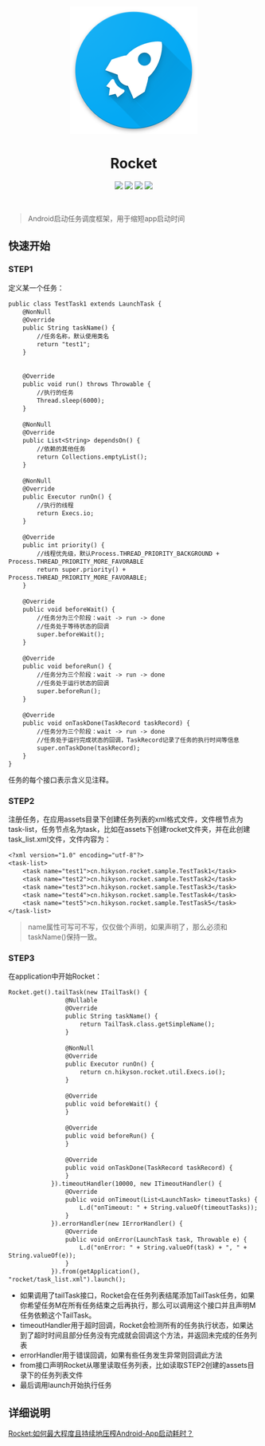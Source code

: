 <p align="center">
  <img src="ART/web_hi_res_512.png" width="256" height="256" />
</p>

<h1 align="center">Rocket</h1>
<p align="center">
<a href="https://travis-ci.org/Kyson/Rocket" target="_blank"><img src="https://travis-ci.org/Kyson/Rocket.svg?branch=master"></img></a>
<a href="https://oss.sonatype.org/content/repositories/releases/cn/hikyson/rocket/rocket-core/" target="_blank"><img src="https://img.shields.io/maven-central/v/cn.hikyson.rocket/rocket-core-brightgreen.svg"></img></a>
<a href="https://jitpack.io/#Kyson/Rocket" target="_blank"><img src="https://jitpack.io/v/Kyson/Rocket.svg"></img></a>
<a href="LICENSE" target="_blank"><img src="http://img.shields.io/badge/license-Apache2.0-brightgreen.svg?style=flat"></img></a>
</p>
<br/>

> Android启动任务调度框架，用于缩短app启动时间

## 快速开始

### STEP1

定义某一个任务：

```
public class TestTask1 extends LaunchTask {
    @NonNull
    @Override
    public String taskName() {
        //任务名称，默认使用类名
        return "test1";
    }


    @Override
    public void run() throws Throwable {
        //执行的任务
        Thread.sleep(6000);
    }

    @NonNull
    @Override
    public List<String> dependsOn() {
        //依赖的其他任务
        return Collections.emptyList();
    }

    @NonNull
    @Override
    public Executor runOn() {
        //执行的线程
        return Execs.io;
    }

    @Override
    public int priority() {
        //线程优先级，默认Process.THREAD_PRIORITY_BACKGROUND + Process.THREAD_PRIORITY_MORE_FAVORABLE
        return super.priority() + Process.THREAD_PRIORITY_MORE_FAVORABLE;
    }

    @Override
    public void beforeWait() {
        //任务分为三个阶段：wait -> run -> done 
        //任务处于等待状态的回调
        super.beforeWait();
    }

    @Override
    public void beforeRun() {
        //任务分为三个阶段：wait -> run -> done 
        //任务处于运行状态的回调
        super.beforeRun();
    }

    @Override
    public void onTaskDone(TaskRecord taskRecord) {
        //任务分为三个阶段：wait -> run -> done 
        //任务处于运行完成状态的回调，TaskRecord记录了任务的执行时间等信息
        super.onTaskDone(taskRecord);
    }
}
```

任务的每个接口表示含义见注释。

### STEP2

注册任务，在应用assets目录下创建任务列表的xml格式文件，文件根节点为task-list，任务节点名为task，比如在assets下创建rocket文件夹，并在此创建task_list.xml文件，文件内容为：

```
<?xml version="1.0" encoding="utf-8"?>
<task-list>
    <task name="test1">cn.hikyson.rocket.sample.TestTask1</task>
    <task name="test2">cn.hikyson.rocket.sample.TestTask2</task>
    <task name="test3">cn.hikyson.rocket.sample.TestTask3</task>
    <task name="test4">cn.hikyson.rocket.sample.TestTask4</task>
    <task name="test5">cn.hikyson.rocket.sample.TestTask5</task>
</task-list>
```

> name属性可写可不写，仅仅做个声明，如果声明了，那么必须和taskName()保持一致。

### STEP3


在application中开始Rocket：

```
Rocket.get().tailTask(new ITailTask() {
                @Nullable
                @Override
                public String taskName() {
                    return TailTask.class.getSimpleName();
                }

                @NonNull
                @Override
                public Executor runOn() {
                    return cn.hikyson.rocket.util.Execs.io();
                }

                @Override
                public void beforeWait() {
                }

                @Override
                public void beforeRun() {
                }

                @Override
                public void onTaskDone(TaskRecord taskRecord) {
                }
            }).timeoutHandler(10000, new ITimeoutHandler() {
                @Override
                public void onTimeout(List<LaunchTask> timeoutTasks) {
                    L.d("onTimeout: " + String.valueOf(timeoutTasks));
                }
            }).errorHandler(new IErrorHandler() {
                @Override
                public void onError(LaunchTask task, Throwable e) {
                    L.d("onError: " + String.valueOf(task) + ", " + String.valueOf(e));
                }
            }).from(getApplication(), "rocket/task_list.xml").launch();
```

 - 如果调用了tailTask接口，Rocket会在任务列表结尾添加TailTask任务，如果你希望任务M在所有任务结束之后再执行，那么可以调用这个接口并且声明M任务依赖这个TailTask。
- timeoutHandler用于超时回调，Rocket会检测所有的任务执行状态，如果达到了超时时间且部分任务没有完成就会回调这个方法，并返回未完成的任务列表
- errorHandler用于错误回调，如果有些任务发生异常则回调此方法
- from接口声明Rocket从哪里读取任务列表，比如读取STEP2创建的assets目录下的任务列表文件
- 最后调用launch开始执行任务

## 详细说明

[Rocket:如何最大程度且持续地压榨Android-App启动耗时？](Rocket:如何最大程度且持续地压榨Android-App启动耗时？)